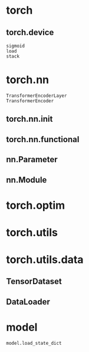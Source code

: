 # torch

## torch.device

```
sigmoid
load
stack
```

# torch.nn

```
TransformerEncoderLayer
TransformerEncoder
```

## torch.nn.init

## torch.nn.functional

## nn.Parameter

## nn.Module

# torch.optim

# torch.utils

# torch.utils.data

## TensorDataset

## DataLoader

# model

```
model.load_state_dict
```